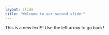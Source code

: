 ```yaml
---
layout: slide
title: "Welcome to our second slide!"
---
```

This is a new text!!!
Use the left arrow to go back!
